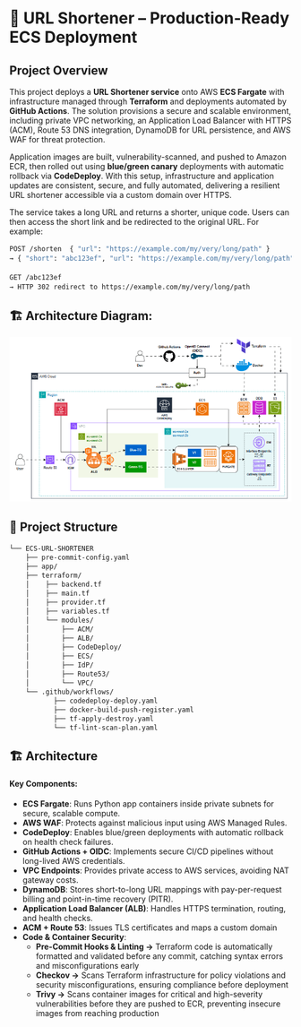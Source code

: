 # 🚀 URL Shortener – Production-Ready ECS Deployment

## Project Overview
This project deploys a **URL Shortener service** onto AWS **ECS Fargate** with infrastructure managed through **Terraform** and deployments automated by **GitHub Actions**. The solution provisions a secure and scalable environment, including private VPC networking, an Application Load Balancer with HTTPS (ACM), Route 53 DNS integration, DynamoDB for URL persistence, and AWS WAF for threat protection. 

Application images are built, vulnerability-scanned, and pushed to Amazon ECR, then rolled out using **blue/green canary** deployments with automatic rollback via **CodeDeploy**. With this setup, infrastructure and application updates are consistent, secure, and fully automated, delivering a resilient URL shortener accessible via a custom domain over HTTPS.

The service takes a long URL and returns a shorter, unique code. Users can then access the short link and be redirected to the original URL. For example:

```bash
POST /shorten  { "url": "https://example.com/my/very/long/path" }
→ { "short": "abc123ef", "url": "https://example.com/my/very/long/path" }

GET /abc123ef
→ HTTP 302 redirect to https://example.com/my/very/long/path
```



## 🏗️ Architecture Diagram:

<p align="center">
  <img src="images/AT.gif" alt="architechtural diagram" style="width:800px"/>
</p>

## 📁 Project Structure
```
└── ECS-URL-SHORTENER
    ├── pre-commit-config.yaml
    ├── app/
    ├── terraform/
    │    ├── backend.tf
    │    ├── main.tf
    │    ├── provider.tf
    │    ├── variables.tf
    │    └── modules/
    │        ├── ACM/
    │        ├── ALB/
    │        ├── CodeDeploy/
    │        ├── ECS/
    │        ├── IdP/
    │        ├── Route53/
    │        └── VPC/
    └── .github/workflows/
           ├── codedeploy-deploy.yaml
           ├── docker-build-push-register.yaml
           ├── tf-apply-destroy.yaml
           └── tf-lint-scan-plan.yaml
```

## 🏗️ Architecture
#### Key Components:

- **ECS Fargate**: Runs Python app containers inside private subnets for secure, scalable compute.
- **AWS WAF**: Protects against malicious input using AWS Managed Rules.
- **CodeDeploy**: Enables blue/green deployments with automatic rollback on health check failures.
- **GitHub Actions + OIDC**: Implements secure CI/CD pipelines without long-lived AWS credentials.
- **VPC Endpoints**: Provides private access to AWS services, avoiding NAT gateway costs.
- **DynamoDB**: Stores short-to-long URL mappings with pay-per-request billing and point-in-time recovery (PITR).
- **Application Load Balancer (ALB)**: Handles HTTPS termination, routing, and health checks.
- **ACM + Route 53**: Issues TLS certificates and maps a custom domain
- **Code & Container Security**:
    - **Pre-Commit Hooks & Linting →** Terraform code is automatically formatted and validated before any commit, catching syntax errors and misconfigurations early
    - **Checkov →** Scans Terraform infrastructure for policy violations and security misconfigurations, ensuring compliance before deployment
    - **Trivy →** Scans container images for critical and high-severity vulnerabilities before they are pushed to ECR, preventing insecure images from reaching production